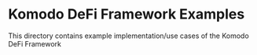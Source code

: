# Komodo DeFi Framework Examples

This directory contains example implementation/use cases of the Komodo DeFi Framework